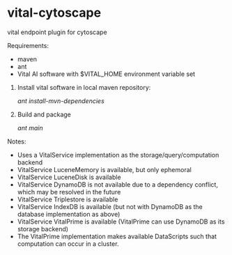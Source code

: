 vital-cytoscape
===============

vital endpoint plugin for cytoscape

Requirements:
- maven
- ant
- Vital AI software with $VITAL_HOME environment variable set


1. Install vital software in local maven repository:

    *ant install-mvn-dependencies*


2. Build and package 

    *ant main*


Notes:
- Uses a VitalService implementation as the storage/query/computation backend
- VitalService LuceneMemory is available, but only ephemoral
- VitalService LuceneDisk is available
- VitalService DynamoDB is not available due to a dependency conflict, which may be resolved in the future
- VitalService Triplestore is available
- VitalService IndexDB is available (but not with DynamoDB as the database implementation as above)
- VitalService VitalPrime is available (VitalPrime can use DynamoDB as its storage backend)
- The VitalPrime implementation makes available DataScripts such that computation can occur in a cluster.

